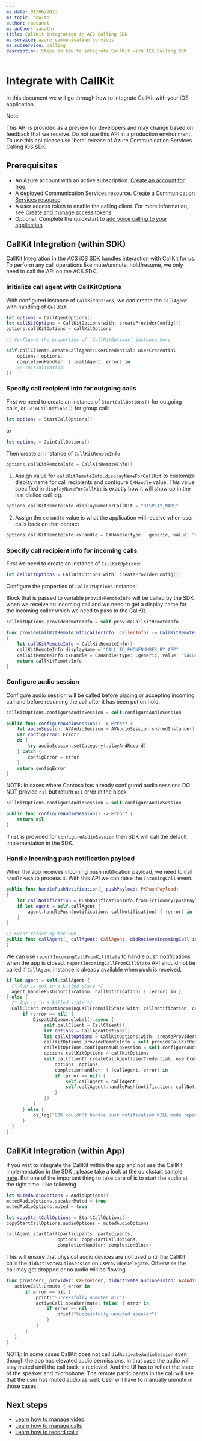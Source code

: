 ```yaml
---
ms.date: 01/06/2023
ms.topic: how-to
author: raosanat
ms.author: sanathr
title: CallKit integration in ACS Calling SDK
ms.service: azure-communication-services
ms.subservice: calling
description: Steps on how to integrate CallKit with ACS Calling SDK
---
```


 # Integrate with CallKit

  In this document we will go through how to integrate CallKit with your iOS application. 

  > [!NOTE]
  > This API is provided as a preview for developers and may change based on feedback that we receive. Do not use this API in a production environment. To use this api please use 'beta' release of Azure Communication Services Calling iOS SDK

  ## Prerequisites

  - An Azure account with an active subscription. [Create an account for free](https://azure.microsoft.com/free/?WT.mc_id=A261C142F). 
  - A deployed Communication Services resource. [Create a Communication Services resource](../../quickstarts/create-communication-resource.md).
  - A user access token to enable the calling client. For more information, see [Create and manage access tokens](../../quickstarts/access-tokens.md).
  - Optional: Complete the quickstart to [add voice calling to your application](../../quickstarts/voice-video-calling/getting-started-with-calling.md)

  ## CallKit Integration (within SDK)

 CallKit Integration in the ACS iOS SDK handles interaction with CallKit for us. To perform any call operations like mute/unmute, hold/resume, we only need to call the API on the ACS SDK. 

  ### Initialize call agent with CallKitOptions

  With configured instance of `CallKitOptions`, we can create the `CallAgent` with handling of `CallKit`.  

  ```Swift
  let options = CallAgentOptions()
  let callKitOptions = CallKitOptions(with: createProviderConfig())
  options.callKitOptions = callKitOptions

  // Configure the properties of `CallKitOptions` instance here

  self.callClient!.createCallAgent(userCredential: userCredential,
      options: options,
      completionHandler: { (callAgent, error) in
      // Initialization
  })
  ```

  ### Specify call recipient info for outgoing calls

  First we need to create an instance of `StartCallOptions()` for outgoing calls, or `JoinCallOptions()` for group call: 
  ```Swift
  let options = StartCallOptions()
  ```
  or
  ```Swift
  let options = JoinCallOptions()
  ```
  Then create an instance of `CallKitRemoteInfo`
  ```Swift
  options.callKitRemoteInfo = CallKitRemoteInfo()
  ```

  1. Assign value for `callKitRemoteInfo.displayNameForCallKit` to customize display name for call recipients and configure `CXHandle` value. This value specified in `displayNameForCallKit` is exactly how it will show up in the last dialled call log.

  ```Swift
  options.callKitRemoteInfo.displayNameForCallKit = "DISPLAY_NAME"
  ```
  2. Assign the `cxHandle` value is what the application will receive when user calls back on that contact
  ```Swift
  options.callKitRemoteInfo.cxHandle = CXHandle(type: .generic, value: "VALUE_TO_CXHANDLE")
  ```

  ### Specify call recipient info for incoming calls

  First we need to create an instance of `CallKitOptions`: 

  ```Swift
  let callKitOptions = CallKitOptions(with: createProviderConfig())
  ```

  Configure the properties of `CallKitOptions` instance: 

  Block that is passed to variable `provideRemoteInfo` will be called by the SDK when we receive an incoming call and we need to get a display name for the incoming caller which we need to pass to the CallKit.

  ```Swift
  callKitOptions.provideRemoteInfo = self.provideCallKitRemoteInfo

  func provideCallKitRemoteInfo(callerInfo: CallerInfo) -> CallKitRemoteInfo
  {
      let callKitRemoteInfo = CallKitRemoteInfo()
      callKitRemoteInfo.displayName = "CALL_TO_PHONENUMBER_BY_APP"      
      callKitRemoteInfo.cxHandle = CXHandle(type: .generic, value: "VALUE_TO_CXHANDLE")
      return callKitRemoteInfo
  }
  ```

  ### Configure audio session

  Configure audio session will be called before placing or accepting incoming call and before resuming the call after it has been put on hold.
  
  ```Swift
  callKitOptions.configureAudioSession = self.configureAudioSession

  public func configureAudioSession() -> Error? {
      let audioSession: AVAudioSession = AVAudioSession.sharedInstance()
      var configError: Error?
      do {
          try audioSession.setCategory(.playAndRecord)
      } catch {
          configError = error
      }
      return configError
  }
  ```

  NOTE: In cases where Contoso has already configured audio sessions DO NOT provide `nil` but return `nil` error in the block 

  ```Swift
  callKitOptions.configureAudioSession = self.configureAudioSession

  public func configureAudioSession() -> Error? {
      return nil
  }
  ```
  if `nil` is provided for `configureAudioSession` then SDK will call the default implementation in the SDK.

  ### Handle incoming push notification payload

  When the app receives incoming push notification payload, we need to call `handlePush` to process it. With this API we can raise the `IncomingCall` event.

  ```Swift
  public func handlePushNotification(_ pushPayload: PKPushPayload)
  {
      let callNotification = PushNotificationInfo.fromDictionary(pushPayload.dictionaryPayload)
      if let agent = self.callAgent {
          agent.handlePush(notification: callNotification) { (error) in }
      }
  }

  // Event raised by the SDK
  public func callAgent(_ callAgent: CallAgent, didRecieveIncomingCall incomingcall: IncomingCall) {
  }
  ```

  We can use `reportIncomingCallFromKillState` to handle push notifications when the app is closed. 
  `reportIncomingCallFromKillState` API should not be called if `CallAgent` instance is already available when push is received.

  ```Swift
  if let agent = self.callAgent {
    /* App is not in a killed state */
    agent.handlePush(notification: callNotification) { (error) in }
  } else {
    /* App is in a killed state */
    CallClient.reportIncomingCallFromKillState(with: callNotification, callKitOptions: callKitOptions) { (error) in
        if (error == nil) {
            DispatchQueue.global().async {
                self.callClient = CallClient()
                let options = CallAgentOptions()
                let callKitOptions = CallKitOptions(with: createProviderConfig())
                callKitOptions.provideRemoteInfo = self.provideCallKitRemoteInfo
                callKitOptions.configureAudioSession = self.configureAudioSession
                options.callKitOptions = callKitOptions
                self.callClient!.createCallAgent(userCredential: userCredential,
                    options: options,
                    completionHandler: { (callAgent, error) in
                    if (error == nil) {
                        self.callAgent = callAgent
                        self.callAgent!.handlePush(notification: callNotification) { (error) in }
                    }
                })
            }
        } else {
            os_log("SDK couldn't handle push notification KILL mode reportToCallKit FAILED", log:self.log)
        }
    }
  }
  ```
  
 ## CallKit Integration (within App)
  
  If you wist to integrate the CallKit within the app and not use the CallKit implementation in the SDK , please take a look at the quickstart sample [here](https://github.com/Azure-Samples/communication-services-ios-quickstarts/tree/main/Add%20Video%20Calling).
  But one of the important thing to take care of is to start the audio at the right time. Like following
  
 ```Swift
let mutedAudioOptions = AudioOptions()
mutedAudioOptions.speakerMuted = true
mutedAudioOptions.muted = true

let copyStartCallOptions = StartCallOptions()
copyStartCallOptions.audioOptions = mutedAudioOptions

callAgent.startCall(participants: participants,
                    options: copyStartCallOptions,
                    completionHandler: completionBlock)
```

This will ensure that physical audio devices are not used until the CallKit calls the `didActivateAudioSession` on `CXProviderDelegate`. Otherwise the call may get dropped or no audio will be flowing.

```Swift
func provider(_ provider: CXProvider, didActivate audioSession: AVAudioSession) {
   activeCall.unmute { error in
       if error == nil {
           print("Successfully unmuted mic")
           activeCall.speaker(mute: false) { error in
               if error == nil {
                   print("Successfully unmuted speaker")
               }
           }
       }
   }
}
```

NOTE: In some cases CallKit does not call `didActivateAudioSession` even though the app has elevated audio permissions, in that case the audio will stay muted until the call back is recieved. And the UI has to reflect the state of the speaker and microphone. The remote participant/s in the call will see that the user has muted audio as well. User will have to manually unmute in those cases.

  ## Next steps
  - [Learn how to manage video](./manage-video.md)
  - [Learn how to manage calls](./manage-calls.md)
  - [Learn how to record calls](./record-calls.md)
